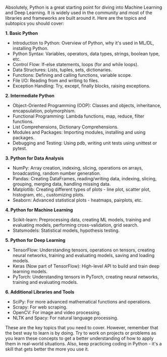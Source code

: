 Absolutely, Python is a great starting point for diving into Machine Learning and Deep Learning. It is widely used in the community and most of the libraries and frameworks are built around it. Here are the topics and subtopics you should cover:

**1. Basic Python**

- Introduction to Python: Overview of Python, why it's used in ML/DL, installing Python.
- Python Syntax: Variables, operators, data types, strings, boolean type, etc.
- Control Flow: If-else statements, loops (for and while loops).
- Data Structures: Lists, tuples, sets, dictionaries.
- Functions: Defining and calling functions, variable scope.
- File I/O: Reading from and writing to files.
- Exception Handling: Try, except, finally blocks, raising exceptions.

**2. Intermediate Python**

- Object-Oriented Programming (OOP): Classes and objects, inheritance, encapsulation, polymorphism.
- Functional Programming: Lambda functions, map, reduce, filter functions.
- List Comprehensions, Dictionary Comprehensions.
- Modules and Packages: Importing modules, installing and using packages.
- Debugging and Testing: Using pdb, writing unit tests using unittest or pytest.

**3. Python for Data Analysis**

- NumPy: Array creation, indexing, slicing, operations on arrays, broadcasting, random number generation.
- Pandas: Creating DataFrames, reading/writing data, indexing, slicing, grouping, merging data, handling missing data.
- Matplotlib: Creating different types of plots - line plot, scatter plot, histogram, etc., customizing plots.
- Seaborn: Advanced statistical plots - heatmaps, pairplots, etc.

**4. Python for Machine Learning**

- Scikit-learn: Preprocessing data, creating ML models, training and evaluating models, performing cross-validation, grid search.
- Statsmodels: Statistical models, hypothesis testing.

**5. Python for Deep Learning**

- TensorFlow: Understanding tensors, operations on tensors, creating neural networks, training and evaluating models, saving and loading models.
- Keras (Now part of TensorFlow): High-level API to build and train deep learning models.
- PyTorch: Understanding tensors in PyTorch, creating neural networks, training and evaluating models.

**6. Additional Libraries and Tools**

- SciPy: For more advanced mathematical functions and operations.
- Scrapy: For web scraping.
- OpenCV: For image and video processing.
- NLTK and Spacy: For natural language processing.

These are the key topics that you need to cover. However, remember that the best way to learn is by doing. Try to work on projects or problems as you learn these concepts to get a better understanding of how to apply them in real-world situations. Also, keep practicing coding in Python - it's a skill that gets better the more you use it.
